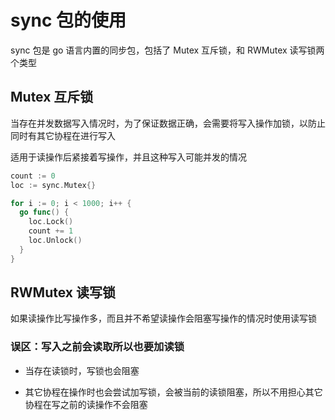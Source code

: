 # sync 包的使用
<p id="mzaR6BePFMisAspn36UhLE">



</p>

<p id="11QQaJ1A1EuR9WLvoXEvtv">

sync 包是 go 语言内置的同步包，包括了 Mutex 互斥锁，和 RWMutex 读写锁两个类型

</p>

<p id="aihcNFvYe1VCwa1qxWHZMi">

## Mutex 互斥锁

</p>

<p id="kb1vkC4sCjQxHDMRyMauhy">

当存在并发数据写入情况时，为了保证数据正确，会需要将写入操作加锁，以防止同时有其它协程在进行写入

</p>

<p id="jkSKMWjuGps7KLLrYMG778">

适用于读操作后紧接着写操作，并且这种写入可能并发的情况

</p>

<p id="9a4hakVBGotJ93K7D3Lms2">

```Go
count := 0
loc := sync.Mutex{}

for i := 0; i < 1000; i++ {
  go func() {
    loc.Lock()
    count += 1
    loc.Unlock()
  }
}
```


</p>

<p id="gr7eBFcP2A1PrmNecHokix">

## RWMutex 读写锁

</p>

<p id="w9ZUpMGQCEHkja7U9sAKo1">

如果读操作比写操作多，而且并不希望读操作会阻塞写操作的情况时使用读写锁

</p>

<p id="3wnk1q9BLr5GNw2tDpwvqp">

### 误区：写入之前会读取所以也要加读锁

</p>

- 当存在读锁时，写锁也会阻塞

- 其它协程在操作时也会尝试加写锁，会被当前的读锁阻塞，所以不用担心其它协程在写之前的读操作不会阻塞
